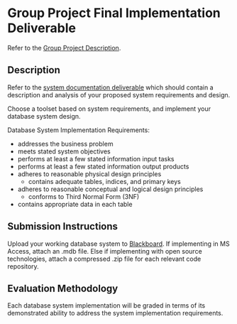 # Group Project Final Implementation Deliverable

Refer to the [Group Project Description](/PROJECT.md).

## Description

Refer to the [system documentation deliverable](/final-documentation.md) which should contain a description and analysis of your proposed system requirements and design.

Choose a toolset based on system requirements, and implement your database system design.

Database System Implementation Requirements:

 + addresses the business problem
 + meets stated system objectives
 + performs at least a few stated information input tasks
 + performs at least a few stated information output products
 + adheres to reasonable physical design principles
   + contains adequate tables, indices, and primary keys
 + adheres to reasonable conceptual and logical design principles
   + conforms to Third Normal Form (3NF)
 + contains appropriate data in each table

## Submission Instructions

Upload your working database system to [Blackboard](https://blackboard.gwu.edu/webapps/assignment/uploadAssignment?content_id=_6866128_1&course_id=_260328_1&assign_group_id=&mode=cpview).
 If implementing in MS Access, attach an .mdb file.
 Else if implementing with open source technologies, attach a compressed .zip file for each relevant code repository.

## Evaluation Methodology

Each database system implementation will be graded in terms of its demonstrated ability to address the system implementation requirements.
